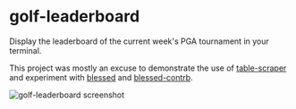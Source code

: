 # golf-leaderboard
Display the leaderboard of the current week's PGA tournament in your terminal.

This project was mostly an excuse to demonstrate the use of [table-scraper](https://github.com/maxthyen/table-scraper) 
and experiment with [blessed](https://github.com/chjj/blessed) and [blessed-contrb](https://github.com/yaronn/blessed-contrib).

![golf-leaderboard screenshot](https://i.imgur.com/vnkpNp0.png)
